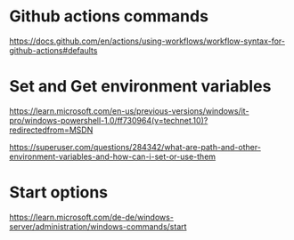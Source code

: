 # Github actions commands

https://docs.github.com/en/actions/using-workflows/workflow-syntax-for-github-actions#defaults

# Set and Get environment variables

https://learn.microsoft.com/en-us/previous-versions/windows/it-pro/windows-powershell-1.0/ff730964(v=technet.10)?redirectedfrom=MSDN

https://superuser.com/questions/284342/what-are-path-and-other-environment-variables-and-how-can-i-set-or-use-them

# Start options
https://learn.microsoft.com/de-de/windows-server/administration/windows-commands/start